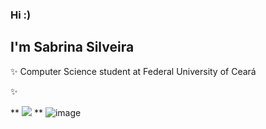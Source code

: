 ### Hi :)
## I'm Sabrina Silveira

✨ Computer Science student at Federal University of Ceará

✨ 

 ** <img src="{https://github-readme-stats.vercel.app/api?username={SabrinaSioli}}" /> **
 ![image]({https://github-readme-stats.vercel.app/api?username={SabrinaSioli}})

<!--
**SabrinaSioli/SabrinaSioli** is a ✨ _special_ ✨ repository because its `README.md` (this file) appears on your GitHub profile.

Here are some ideas to get you started:

- 🔭 I’m currently working on ...
- 🌱 I’m currently learning ...
- 👯 I’m looking to collaborate on ...
- 🤔 I’m looking for help with ...
- 💬 Ask me about ...
- 📫 How to reach me: ...
- 😄 Pronouns: ...
- ⚡ Fun fact: ...
-->
